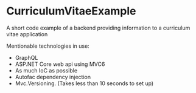 # CurriculumVitaeExample
A short code example of a backend providing information to a curriculum vitae application

Mentionable technologies in use:
* GraphQL
* ASP.NET Core web api using MVC6
* As much IoC as possible
* Autofac dependency injection
* Mvc.Versioning. (Takes less than 10 seconds to set up)